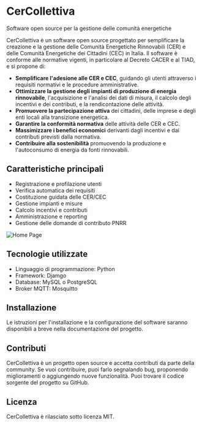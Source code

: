 # CerCollettiva

Software open source per la gestione delle comunità energetiche

CerCollettiva è un software open source progettato per semplificare la creazione e la gestione delle Comunità Energetiche Rinnovabili (CER) e delle Comunità Energetiche dei Cittadini (CEC) in Italia. Il software è conforme alle normative vigenti, in particolare al Decreto CACER e al TIAD, e si propone di:

- **Semplificare l'adesione alle CER e CEC**, guidando gli utenti attraverso i requisiti normativi e le procedure amministrative.
- **Ottimizzare la gestione degli impianti di produzione di energia rinnovabile**, l'acquisizione e l'analisi dei dati di misura, il calcolo degli incentivi e dei contributi, e la rendicontazione delle attività.
- **Promuovere la partecipazione attiva** dei cittadini, delle imprese e degli enti locali alla transizione energetica.
- **Garantire la conformità normativa** delle attività delle CER e CEC.
- **Massimizzare i benefici economici** derivanti dagli incentivi e dai contributi previsti dalla normativa.
- **Contribuire alla sostenibilità** promuovendo la produzione e l'autoconsumo di energia da fonti rinnovabili.

## Caratteristiche principali

- Registrazione e profilazione utenti
- Verifica automatica dei requisiti
- Costituzione guidata delle CER/CEC
- Gestione impianti e misure
- Calcolo incentivi e contributi
- Amministrazione e reporting
- Gestione delle domande di contributo PNRR

![Home Page](https://github.com/atomozero/CerCollettiva/blob/main/screenshot/homepage%20V.A.2.png)

## Tecnologie utilizzate

- Linguaggio di programmazione: Python
- Framework: Djamgo
- Database: MySQL o PostgreSQL
- Broker MQTT: Mosquitto

## Installazione

Le istruzioni per l'installazione e la configurazione del software saranno disponibili a breve nella documentazione del progetto.

## Contributi

CerCollettiva è un progetto open source e accetta contributi da parte della community. Se vuoi contribuire, puoi farlo segnalando bug, proponendo miglioramenti o aggiungendo nuove funzionalità. Puoi trovare il codice sorgente del progetto su GitHub.

## Licenza

CerCollettiva è rilasciato sotto licenza MIT.
